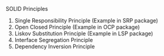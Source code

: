SOLID Principles

1. Single Responsibility Principle (Example in SRP package)
2. Open Closed Principle (Example in OCP package)
3. Liskov Substitution Principle (Example in LSP package)
4. Interface Segregation Principle
5. Dependency Inversion Principle